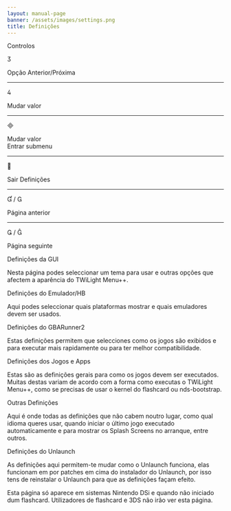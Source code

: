 ```yaml
---
layout: manual-page
banner: /assets/images/settings.png
title: Definições
---
```


<div id="conrols" class="section-title">Controlos</div>
<div class="section-body">
    <div class="button-action-group">
        <p class="button-action button">&#xE07D;</p>
        <p class="button-action-text">Opção Anterior/Próxima</p>
    </div>
    <hr>
    <div class="button-action-group">
        <p class="button-action button">&#xE07E;</p>
        <p class="button-action-text">Mudar valor</p>
    </div>
    <hr>
    <div class="button-action-group">
        <p class="button-action button">&#xE000;</p>
        <p class="button-action-text">Mudar valor<br>Entrar submenu</p>
    </div>
    <hr>
    <div class="button-action-group">
        <p class="button-action button">&#xE001;</p>
        <p class="button-action-text">Sair Definições</p>
    </div>
    <hr>
    <div class="button-action-group">
        <p class="button-action button">&#xE004; / &#xE002;</p>
        <p class="button-action-text">Página anterior</p>
    </div>
    <hr>
    <div class="button-action-group">
        <p class="button-action button">&#xE003; / &#xE005;</p>
        <p class="button-action-text">Página seguinte</p>
    </div>
</div>

<div id="gui-settings" class="section-title">Definições da GUI</div>
<div class="section-body">
    <p>Nesta página podes seleccionar um tema para usar e outras opções que afectem a aparência do TWiLight Menu++.</p>
</div>

<div id="emulation-hb-settings" class="section-title">Definições do Emulador/HB</div>
<div class="section-body">
    <p>Aqui podes seleccionar quais plataformas mostrar e quais emuladores devem ser usados.</p>
</div>

<div id="gbarunner2-settings" class="section-title">Definições do GBARunner2</div>
<div class="section-body">
    <p>Estas definições permitem que selecciones como os jogos são exibidos e para executar mais rapidamente ou para ter melhor compatibilidade.</p>
</div>

<div id="games-and-apps-settings" class="section-title">Definições dos Jogos e Apps</div>
<div class="section-body">
    <p>Estas são as definições gerais para como os jogos devem ser executados. Muitas destas variam de acordo com a forma como executas o TWiLight Menu++, como se precisas de usar o kernel do flashcard ou nds-bootstrap.</p>
</div>

<div id="misc-settings" class="section-title">Outras Definições</div>
<div class="section-body">
    <p>Aqui é onde todas as definições que não cabem noutro lugar, como qual idioma queres usar, quando iniciar o último jogo executado automaticamente e para mostrar os Splash Screens no arranque, entre outros.</p>
</div>

<div id="unlaunch-settings" class="section-title">Definições do Unlaunch</div>
<div class="section-body">
    <p>As definições aqui permitem-te mudar como o Unlaunch funciona, elas funcionam em por patches em cima do instalador do Unlaunch, por isso tens de reinstalar o Unlaunch para que as definições façam efeito.</p>
    <p>Esta página só aparece em sistemas Nintendo DSi e quando não iniciado dum flashcard. Utilizadores de flashcard e 3DS não irão ver esta página.</p>
</div>
